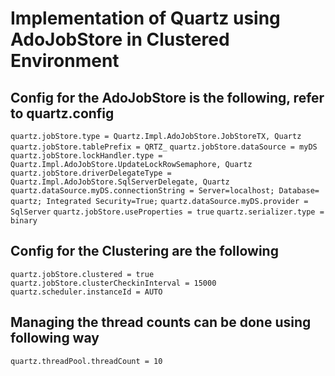 # Implementation of Quartz using AdoJobStore in Clustered Environment

## Config for the AdoJobStore is the following, refer to quartz.config

`quartz.jobStore.type = Quartz.Impl.AdoJobStore.JobStoreTX, Quartz`
`quartz.jobStore.tablePrefix = QRTZ_`
`quartz.jobStore.dataSource = myDS`
`quartz.jobStore.lockHandler.type = Quartz.Impl.AdoJobStore.UpdateLockRowSemaphore, Quartz`
`quartz.jobStore.driverDelegateType = Quartz.Impl.AdoJobStore.SqlServerDelegate, Quartz`
`quartz.dataSource.myDS.connectionString = Server=localhost; Database= quartz; Integrated Security=True;`
`quartz.dataSource.myDS.provider = SqlServer`
`quartz.jobStore.useProperties = true`
`quartz.serializer.type = binary`

## Config for the Clustering are the following

`quartz.jobStore.clustered = true`
`quartz.jobStore.clusterCheckinInterval = 15000`
`quartz.scheduler.instanceId = AUTO`

## Managing the thread counts can be done using following way

`quartz.threadPool.threadCount = 10`